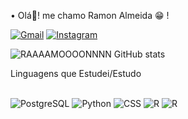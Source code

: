 • Olá👋! me chamo Ramon Almeida 😁 !

[![Gmail](https://img.shields.io/badge/Gmail-D14836?style=for-the-badge&logo=gmail&logoColor=white)](https://micaelramon35@gmail.com)
[![Instagram](https://img.shields.io/badge/Instagram-E4405F?style=for-the-badge&logo=instagram&logoColor=white)](ael_ramon)

![RAAAAMOOOONNNN GitHub stats](https://github-readme-stats.vercel.app/api?username=RAAAAMOOOONNNN&show_icons=true&theme=onedark)

Linguagens que Estudei/Estudo
<div style="display: inline_block"><br/>
  <img aling="center" alt="PostgreSQL" src="https://img.shields.io/badge/PostgreSQL-316192?style=for-the-badge&logo=postgresql&logoColor=white" />
  <img aling="center" alt="Python" src="https://img.shields.io/badge/Python-14354C?style=for-the-badge&logo=python&logoColor=white" />
  <img aling="center" alt="CSS" src="https://img.shields.io/badge/CSS-239120?&style=for-the-badge&logo=css3&logoColor=white" />
  <img aling="center" alt="R" src="https://img.shields.io/badge/R-276DC3?style=for-the-badge&logo=r&logoColor=white" />
  <img aling="center" alt="R" src="https://img.shields.io/badge/HTML-239120?style=for-the-badge&logo=html5&logoColor=white" />
</div>
